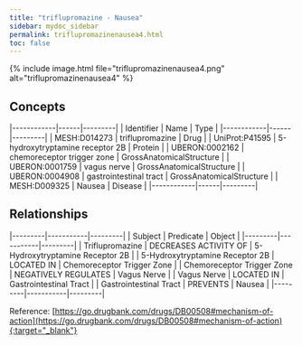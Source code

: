 ```yaml
---
title: "triflupromazine - Nausea"
sidebar: mydoc_sidebar
permalink: triflupromazinenausea4.html
toc: false 
---
```


{% include image.html file="triflupromazinenausea4.png" alt="triflupromazinenausea4" %}

## Concepts

|------------|------|---------|
| Identifier | Name | Type    |
|------------|------|---------|
| MESH:D014273 | triflupromazine | Drug |
| UniProt:P41595 | 5-hydroxytryptamine receptor 2B | Protein |
| UBERON:0002162 | chemoreceptor trigger zone | GrossAnatomicalStructure |
| UBERON:0001759 | vagus nerve | GrossAnatomicalStructure |
| UBERON:0004908 | gastrointestinal tract | GrossAnatomicalStructure |
| MESH:D009325 | Nausea | Disease |
|------------|------|---------|

## Relationships

|---------|-----------|---------|
| Subject | Predicate | Object  |
|---------|-----------|---------|
| Triflupromazine | DECREASES ACTIVITY OF | 5-Hydroxytryptamine Receptor 2B |
| 5-Hydroxytryptamine Receptor 2B | LOCATED IN | Chemoreceptor Trigger Zone |
| Chemoreceptor Trigger Zone | NEGATIVELY REGULATES | Vagus Nerve |
| Vagus Nerve | LOCATED IN | Gastrointestinal Tract |
| Gastrointestinal Tract | PREVENTS | Nausea |
|---------|-----------|---------|

Reference: [https://go.drugbank.com/drugs/DB00508#mechanism-of-action](https://go.drugbank.com/drugs/DB00508#mechanism-of-action){:target="_blank"}
